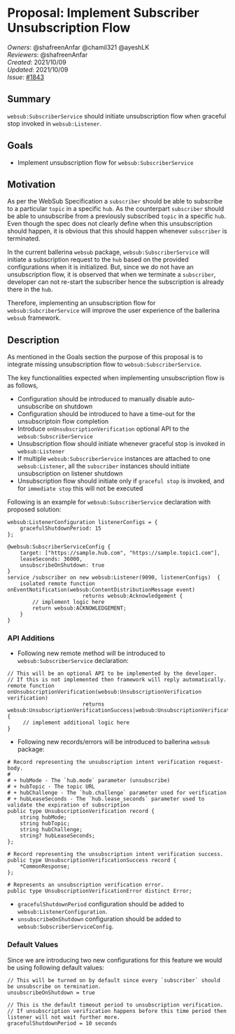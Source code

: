 # Proposal: Implement Subscriber Unsubscription Flow

_Owners_: @shafreenAnfar @chamil321 @ayeshLK  
_Reviewers_: @shafreenAnfar    
_Created_: 2021/10/09  
_Updated_: 2021/10/09  
_Issue_: [#1843](https://github.com/ballerina-platform/ballerina-standard-library/issues/1843)

## Summary
`websub:SubscriberService` should initiate unsubscription flow when graceful stop invoked in `websub:Listener`.

## Goals
* Implement unsubscription flow for `websub:SubscriberService`

## Motivation
As per the WebSub Specification a `subscriber` should be able to subscribe to a particular `topic` in a specific `hub`. As the counterpart `subscriber` should be able to unsubscribe from a previously subscribed `topic` in a specific `hub`. Even though the spec does not clearly define when this unsubscription should happen, it is obvious that this should happen whenever `subscriber` is terminated.

In the current ballerina `websub` package, `websub:SubscriberService` will initiate a subscription request to the `hub` based on the provided configurations when it is initialized. But, since we do not have an unsubscription flow, it is observed that when we terminate a `subscriber`, developer can not re-start the subscriber hence the subscription is already there in the `hub`.

Therefore, implementing an unsubscription flow for `websub:SubcriberService` will improve the user experience of the ballerina `websub` framework.

## Description
As mentioned in the Goals section the purpose of this proposal is to integrate missing unsubscription flow to `websub:SubscriberService`.

The key functionalities expected when implementing unsubscription flow is as follows,
- Configuration should be introduced to manually disable auto-unsubscribe on shutdown
- Configuration should be introduced to have a time-out for the unsubscriptoin flow completion
- Introduce `onUnsubscriptionVerification` optional API to the `websub:SubscriberService`
- Unsubscription flow should initiate whenever graceful stop is invoked in `websub:Listener`
- If multiple `websub:SubscriberService` instances are attached to one `websub:Listener`, all the `subscriber` instances should initiate unsubscription on listener shutdown
- Unsubscription flow should initiate only if `graceful stop` is invoked, and for `immediate stop` this will not be executed

Following is an example for `websub:SubscriberService` declaration with proposed solution:
```ballerina
websub:ListenerConfiguration listenerConfigs = {
    gracefulShutdownPeriod: 15
};

@websub:SubscriberServiceConfig {
    target: ["https://sample.hub.com", "https://sample.topic1.com"], 
    leaseSeconds: 36000,
    unsubscribeOnShutdown: true
}
service /subscriber on new websub:Listener(9090, listenerConfigs)  {
    isolated remote function onEventNotification(websub:ContentDistributionMessage event) 
                        returns websub:Acknowledgement {
        // implement logic here
        return websub:ACKNOWLEDGEMENT;
    }
}
```

### API Additions
- Following new remote method will be introduced to `websub:SubscriberService` declaration:
```ballerina
// This will be an optional API to be implemented by the developer. 
// If this is not implemented then framework will reply automatically.
remote function onUnsubscriptionVerification(websub:UnsubscriptionVerification verification)
                        returns websub:UnsubscriptionVerificationSuccess|websub:UnsubscriptionVerificationError {
     // implement additional logic here 
}
```

- Following new records/errors will be introduced to ballerina `websub` package:
```ballerina
# Record representing the unsubscription intent verification request-body.
#
# + hubMode - The `hub.mode` parameter (unsubscribe)
# + hubTopic - The topic URL
# + hubChallenge - The `hub.challenge` parameter used for verification
# + hubLeaseSeconds - The `hub.lease_seconds` parameter used to validate the expiration of subscription
public type UnsubscriptionVerification record {
    string hubMode;
    string hubTopic;
    string hubChallenge;
    string? hubLeaseSeconds;
};

# Record representing the unsubscription intent verification success.
public type UnsubscriptionVerificationSuccess record {
    *CommonResponse;
};

# Represents an unsubscription verification error.
public type UnsubscriptionVerificationError distinct Error;
```

- `gracefulShutdownPeriod` configuration should be added to `websub:ListenerConfiguration`.
- `unsubscribeOnShutdown` configuration should be added to `websub:SubscriberServiceConfig`.

### Default Values
Since we are introducing two new configurations for this feature we would be using following default values:
```ballerina
// This will be turned on by default since every `subscriber` should be unsubscribe on termination.
unsubscribeOnShutdown = true

// This is the default timeout period to unsubscription verification. 
// If unsubscription verification happens before this time period then listener will not wait further more.
gracefulShutdownPeriod = 10 seconds
```
